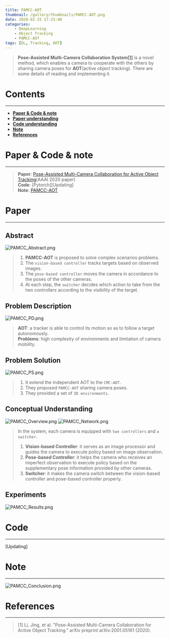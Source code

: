```yaml
---
title: PAMCC-AOT
thumbnail: /gallery/thumbnails/PAMCC-AOT.png
date: 2020-02-25 17:23:40
categories:
    - DeepLearning
    - Object Tracking
    - PAMCC-AOT
tags: [DL, Tracking, AOT]
---
```


> **Pose-Assisted Multi-Camera Collaboration System**[[1]](https://arxiv.org/pdf/2001.05161.pdf) is a novel method, which enables a camera to cooperate with the others by sharing camera poses for **AOT**(active object tracking). There are some details of reading and implementing it. 
<!-- more -->

# Contents
---
- **[Paper & Code & note](#Paper&Code&note)**
- **[Paper understanding](#Paper)**
- **[Code understanding](#Code)**
- **[Note](#Note)**
- **[References](#References)**

# Paper & Code & note
---
> **Paper**: [Pose-Assisted Multi-Camera Collaboration for Active Object Tracking](https://arxiv.org/pdf/2001.05161.pdf)(AAAI 2020 paper)  
> **Code**: [Pytorch][Updating]  
> **Note**: [PAMCC-AOT](https://github.com/Gojay001/DeepLearning-pwcn/tree/master/Tracking/PAMCC-AOT/Note)

# Paper
---
## Abstract
![PAMCC_Abstract.png](https://i.loli.net/2020/03/05/boPwgRD79B1cmJk.png)
> 1. **PAMCC-AOT** is proposed to solve complex scenarios problems.
> 2. The `vision-based controller` tracks targets based on observed images.  
> 3. The `pose-based controller` moves the camera in accordance to the poses of the other cameras.  
> 4. At each step, the `switcher` decides which action to take from the two controllers according to the visibility of the target.  

## Problem Description
![PAMCC_PD.png](https://i.loli.net/2020/03/05/sUzY42L75oXkWn6.png)
> **AOT**: a tracker is able to control its motion so as to follow a target autonomously.  
> **Problems**: high complexity of environments and limitation of camera mobility. 

## Problem Solution
![PAMCC_PS.png](https://i.loli.net/2020/03/05/uLdrSojp5OI71RN.png)
> 1. It extend the independent AOT to the `CMC-AOT`.  
> 2. They proposed `PAMCC-AOT` sharing camera poses.  
> 3. They provided a set of `3D environments`.

## Conceptual Understanding
![PAMCC_Overview.png](https://i.loli.net/2020/03/05/LCe9slH3XKqUmZO.png)
![PAMCC_Network.png](https://i.loli.net/2020/03/05/tey8owNKmrjbsW4.png)
> In the system, each camera is equipped with `two controllers` and `a switcher`.  
> 1. **Vision-based Controller**: it serves as an image processor and guides the camera to execute policy based on image observation.  
> 2. **Pose-based Controller**: it helps the camera who receives an imperfect observation to execute policy based on the supplementary pose information provided by other cameras.  
> 3. **Switcher**: it makes the camera switch between the vision-based controller and pose-based controller properly.

## Experiments
![PAMCC_Results.png](https://i.loli.net/2020/03/05/xTiPhZcnHMRDW3l.png)

# Code
---
[Updating]

# Note
---
![PAMCC_Conclusion.png](https://i.loli.net/2020/03/05/CQniYkFgSTRpL84.png)

# References
---
> [1] Li, Jing, et al. "Pose-Assisted Multi-Camera Collaboration for Active Object Tracking." arXiv preprint arXiv:2001.05161 (2020).  

